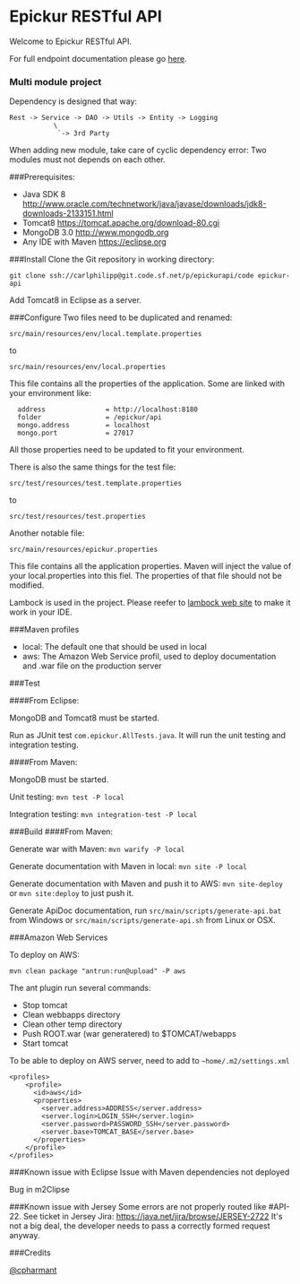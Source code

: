 Epickur RESTful API
===================

Welcome to Epickur RESTful API.

For full endpoint documentation please go [here](../../apidoc/index.html).

### Multi module project

Dependency is designed that way:
```
Rest -> Service -> DAO -> Utils -> Entity -> Logging
		   \                
			`-> 3rd Party
```
When adding new module, take care of cyclic dependency error: Two modules must not depends on each other.

###Prerequisites:
* Java SDK 8 http://www.oracle.com/technetwork/java/javase/downloads/jdk8-downloads-2133151.html
* Tomcat8 https://tomcat.apache.org/download-80.cgi
* MongoDB 3.0 http://www.mongodb.org
* Any IDE with Maven https://eclipse.org

###Install
Clone the Git repository in working directory:

`git clone ssh://carlphilipp@git.code.sf.net/p/epickurapi/code epickur-api`

Add Tomcat8 in Eclipse as a server.

###Configure
Two files need to be duplicated and renamed:

`src/main/resources/env/local.template.properties`

to

`src/main/resources/env/local.properties`


This file contains all the properties of the application. Some are linked with your environment like:

```
  address               = http://localhost:8180
  folder                = /epickur/api
  mongo.address         = localhost
  mongo.port            = 27017
```

All those properties need to be updated to fit your environment.

There is also the same things for the test file:

`src/test/resources/test.template.properties`

to

`src/test/resources/test.properties`

Another notable file:

`src/main/resources/epickur.properties`

This file contains all the application properties. Maven will inject the value of your local.properties into this fiel. The properties of that file should not be modified.

Lambock is used in the project. Please reefer to [lambock web site](https://projectlombok.org) to make it work in your IDE.

###Maven profiles
* local: The default one that should be used in local
* aws: The Amazon Web Service profil, used to deploy documentation and .war file on the production server

###Test


####From Eclipse:

MongoDB and Tomcat8 must be started.

Run as JUnit test `com.epickur.AllTests.java`. It will run the unit testing and integration testing.

####From Maven:

MongoDB must be started.

Unit testing: `mvn test -P local`

Integration testing: `mvn integration-test -P local`


###Build
####From Maven:

Generate war with Maven: `mvn warify -P local`

Generate documentation with Maven in local: `mvn site -P local`

Generate documentation with Maven and push it to AWS: `mvn site-deploy` or `mvn site:deploy` to just push it.

Generate ApiDoc documentation, run `src/main/scripts/generate-api.bat` from Windows or `src/main/scripts/generate-api.sh` from Linux or OSX.

###Amazon Web Services

To deploy on AWS:

`mvn clean package "antrun:run@upload" -P aws`

The ant plugin run several commands:

* Stop tomcat
* Clean webbapps directory
* Clean other temp directory
* Push ROOT.war (war generatered) to $TOMCAT/webapps
* Start tomcat

To be able to deploy on AWS server, need to add to `~home/.m2/settings.xml`

```
<profiles>
    <profile>
      <id>aws</id>
      <properties>
        <server.address>ADDRESS</server.address>
        <server.login>LOGIN_SSH</server.login>
        <server.password>PASSWORD_SSH</server.password>
        <server.base>TOMCAT_BASE</server.base>
      </properties>
    </profile>
</profiles>
```

###Known issue with Eclipse
Issue with Maven dependencies not deployed

Bug in m2Clipse

###Known issue with Jersey
Some errors are not properly routed like #API-22.
See ticket in Jersey Jira: https://java.net/jira/browse/JERSEY-2722
It's not a big deal, the developer needs to pass a correctly formed request anyway.

###Credits

[@cpharmant](https://twitter.com/cpharmant)
